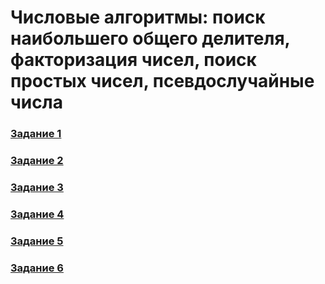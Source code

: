 # Числовые алгоритмы: поиск наибольшего общего делителя, факторизация чисел, поиск простых чисел, псевдослучайные числа

### [Задание 1](1)
### [Задание 2](2)
### [Задание 3](3)
### [Задание 4](4)
### [Задание 5](5)
### [Задание 6](6)